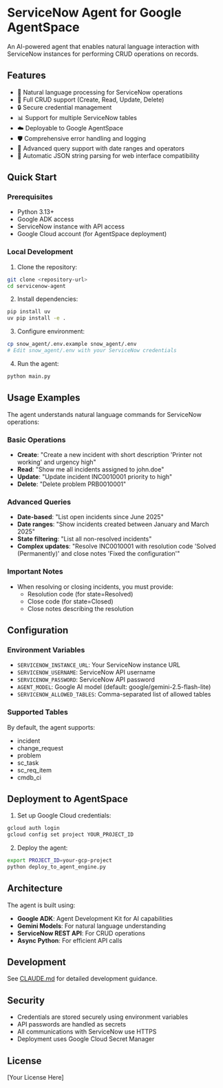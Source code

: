 # ServiceNow Agent for Google AgentSpace

An AI-powered agent that enables natural language interaction with ServiceNow instances for performing CRUD operations on records.

## Features

- 🤖 Natural language processing for ServiceNow operations
- 📝 Full CRUD support (Create, Read, Update, Delete)
- 🔒 Secure credential management
- 📊 Support for multiple ServiceNow tables
- ☁️ Deployable to Google AgentSpace
- 🛡️ Comprehensive error handling and logging
- 📅 Advanced query support with date ranges and operators
- 🔄 Automatic JSON string parsing for web interface compatibility

## Quick Start

### Prerequisites

- Python 3.13+
- Google ADK access
- ServiceNow instance with API access
- Google Cloud account (for AgentSpace deployment)

### Local Development

1. Clone the repository:
```bash
git clone <repository-url>
cd servicenow-agent
```

2. Install dependencies:
```bash
pip install uv
uv pip install -e .
```

3. Configure environment:
```bash
cp snow_agent/.env.example snow_agent/.env
# Edit snow_agent/.env with your ServiceNow credentials
```

4. Run the agent:
```bash
python main.py
```

## Usage Examples

The agent understands natural language commands for ServiceNow operations:

### Basic Operations
- **Create**: "Create a new incident with short description 'Printer not working' and urgency high"
- **Read**: "Show me all incidents assigned to john.doe"
- **Update**: "Update incident INC0010001 priority to high"
- **Delete**: "Delete problem PRB0010001"

### Advanced Queries
- **Date-based**: "List open incidents since June 2025"
- **Date ranges**: "Show incidents created between January and March 2025"
- **State filtering**: "List all non-resolved incidents"
- **Complex updates**: "Resolve INC0010001 with resolution code 'Solved (Permanently)' and close notes 'Fixed the configuration'"

### Important Notes
- When resolving or closing incidents, you must provide:
  - Resolution code (for state=Resolved)
  - Close code (for state=Closed)
  - Close notes describing the resolution

## Configuration

### Environment Variables

- `SERVICENOW_INSTANCE_URL`: Your ServiceNow instance URL
- `SERVICENOW_USERNAME`: ServiceNow API username
- `SERVICENOW_PASSWORD`: ServiceNow API password
- `AGENT_MODEL`: Google AI model (default: google/gemini-2.5-flash-lite)
- `SERVICENOW_ALLOWED_TABLES`: Comma-separated list of allowed tables

### Supported Tables

By default, the agent supports:
- incident
- change_request
- problem
- sc_task
- sc_req_item
- cmdb_ci

## Deployment to AgentSpace

1. Set up Google Cloud credentials:
```bash
gcloud auth login
gcloud config set project YOUR_PROJECT_ID
```

2. Deploy the agent:
```bash
export PROJECT_ID=your-gcp-project
python deploy_to_agent_engine.py
```

## Architecture

The agent is built using:
- **Google ADK**: Agent Development Kit for AI capabilities
- **Gemini Models**: For natural language understanding
- **ServiceNow REST API**: For CRUD operations
- **Async Python**: For efficient API calls

## Development

See [CLAUDE.md](CLAUDE.md) for detailed development guidance.

## Security

- Credentials are stored securely using environment variables
- API passwords are handled as secrets
- All communications with ServiceNow use HTTPS
- Deployment uses Google Cloud Secret Manager

## License

[Your License Here]
